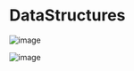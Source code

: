 # DataStructures

![image](https://user-images.githubusercontent.com/74687192/135112282-594d670c-7f42-4983-871d-baadd8ffeba8.png)

![image](https://user-images.githubusercontent.com/74687192/135112532-41990858-91ae-4de6-8946-783610026777.png)
